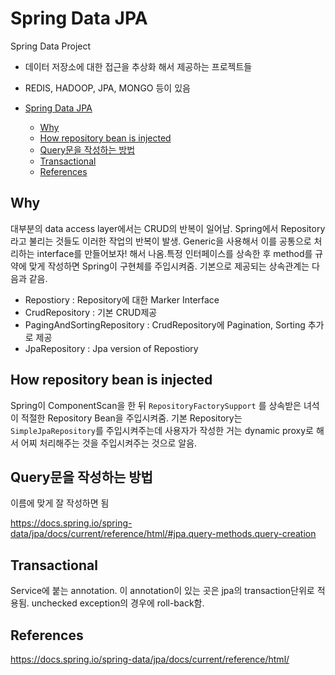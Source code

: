 # Spring Data JPA

Spring Data Project

- 데이터 저장소에 대한 접근을 추상화 해서 제공하는 프로젝트들
- REDIS, HADOOP, JPA, MONGO 등이 있음

- [Spring Data JPA](#spring-data-jpa)
  - [Why](#why)
  - [How repository bean is injected](#how-repository-bean-is-injected)
  - [Query문을 작성하는 방법](#query%eb%ac%b8%ec%9d%84-%ec%9e%91%ec%84%b1%ed%95%98%eb%8a%94-%eb%b0%a9%eb%b2%95)
  - [Transactional](#transactional)
  - [References](#references)

## Why

대부분의 data access layer에서는 CRUD의 반복이 일어남. Spring에서 Repository라고 불리는 것들도 이러한 작업의 반복이 발생. Generic을 사용해서 이를 공통으로 처리하는 interface를 만들어보자! 해서 나옴.특정 인터페이스를 상속한 후 method를 규약에 맞게 작성하면 Spring이 구현체를 주입시켜줌. 기본으로 제공되는 상속관계는 다음과 같음.

- Repostiory : Repository에 대한 Marker Interface
- CrudRepository : 기본 CRUD제공
- PagingAndSortingRepository : CrudRepository에 Pagination, Sorting 추가로 제공
- JpaRepository : Jpa version of Repostiory

## How repository bean is injected

Spring이 ComponentScan을 한 뒤 `RepositoryFactorySupport` 를 상속받은 녀석이 적절한 Repository Bean을 주입시켜줌. 기본 Repository는 `SimpleJpaRepository`를 주입시켜주는데 사용자가 작성한 거는 dynamic proxy로 해서 어찌 처리해주는 것을 주입시켜주는 것으로 알음.

## Query문을 작성하는 방법

이름에 맞게 잘 작성하면 됨

https://docs.spring.io/spring-data/jpa/docs/current/reference/html/#jpa.query-methods.query-creation

## Transactional

Service에 붙는 annotation. 이 annotation이 있는 곳은 jpa의 transaction단위로 적용됨. unchecked exception의 경우에 roll-back함.

## References

https://docs.spring.io/spring-data/jpa/docs/current/reference/html/